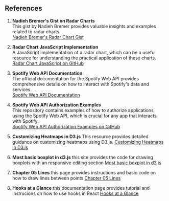 ## References

1. **Nadieh Bremer's Gist on Radar Charts**  
   This gist by Nadieh Bremer provides valuable insights and examples related to radar charts.  
   [Nadieh Bremer's Radar Chart Gist](https://gist.github.com/nbremer/21746a9668ffdf6d8242)

2. **Radar Chart JavaScript Implementation**  
   A JavaScript implementation of a radar chart, which can be a useful resource for understanding the practical application of these charts.  
   [Radar Chart JavaScript on GitHub](https://github.com/alangrafu/radar-chart-d3/blob/master/src/radar-chart.js)

3. **Spotify Web API Documentation**  
   The official documentation for the Spotify Web API provides comprehensive details on how to interact with Spotify's data and services.  
   [Spotify Web API Documentation](https://developer.spotify.com/documentation/web-api)

4. **Spotify Web API Authorization Examples**  
   This repository contains examples of how to authorize applications using the Spotify Web API, which is crucial for any app that interacts with Spotify.  
   [Spotify Web API Authorization Examples on GitHub](https://github.com/spotify/web-api-examples/tree/master/authorization/authorization_code)

5. **Customizing Heatmaps in D3.js**
   This resource provides detailed guidance on customizing heatmaps using D3.js.
   [Customizing Heatmaps in D3.js](https://d3-graph-gallery.com/graph/heatmap_style.html)

6. **Most basic boxplot in d3.js**
   this site provides the code for drawing boxplots with an responsive editing section
   [Most basic boxplot in d3.js](https://d3-graph-gallery.com/graph/boxplot_basic.html)

7. **Chapter 05 Lines**
   this page provides instructions and basic code on how to draw lines between points
   [Chapter 05 Lines](http://using-d3js.com/05_02_lines.html)

8. **Hooks at a Glance**
   this documentation page provides tutorial and instrucions on how to use hooks in React
   [Hooks at a Glance](https://legacy.reactjs.org/docs/hooks-overview.html)